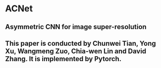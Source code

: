 # ACNet
## Asymmetric CNN for image super-resolution
## This paper is conducted by Chunwei Tian, Yong Xu, Wangmeng Zuo, Chia-wen Lin and David Zhang. It is implemented by Pytorch. 
